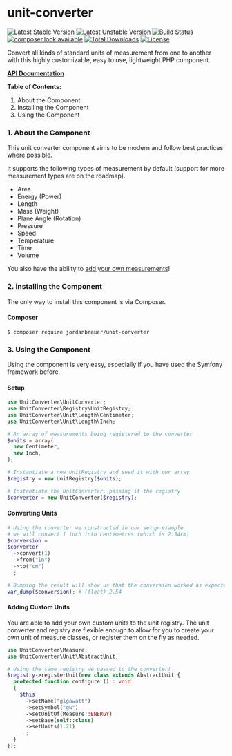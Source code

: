 # unit-converter

[![Latest Stable Version](https://poser.pugx.org/jordanbrauer/unit-converter/version)](https://packagist.org/packages/jordanbrauer/unit-converter)
[![Latest Unstable Version](https://poser.pugx.org/jordanbrauer/unit-converter/v/unstable)](//packagist.org/packages/jordanbrauer/unit-converter)
[![Build Status](https://travis-ci.org/jordanbrauer/unit-converter.svg?branch=master)](https://travis-ci.org/jordanbrauer/unit-converter)
[![composer.lock available](https://poser.pugx.org/jordanbrauer/unit-converter/composerlock)](https://packagist.org/packages/jordanbrauer/unit-converter)
[![Total Downloads](https://poser.pugx.org/jordanbrauer/unit-converter/downloads)](https://packagist.org/packages/jordanbrauer/unit-converter)
[![License](https://poser.pugx.org/jordanbrauer/unit-converter/license)](https://packagist.org/packages/jordanbrauer/unit-converter)

Convert all kinds of standard units of measurement from one to another with this highly customizable, easy to use, lightweight PHP component.

**[API Documentation](https://jordanbrauer.github.io/unit-converter/)**

**Table of Contents:**

1. About the Component
2. Installing the Component
3. Using the Component

### 1. About the Component

This unit converter component aims to be modern and follow best practices where possible.  

It supports the following types of measurement by default (support for more measurement types are on the roadmap).

* Area
* Energy (Power)
* Length
* Mass (Weight)
* Plane Angle (Rotation)
* Pressure
* Speed
* Temperature
* Time
* Volume

You also have the ability to [add your own measurements](#adding-custom-units)!

### 2. Installing the Component

The only way to install this component is via Composer.

#### Composer

```
$ composer require jordanbrauer/unit-converter
```

### 3. Using the Component

Using the component is very easy, especially if you have used the Symfony framework before.

#### Setup

```php
use UnitConverter\UnitConverter;
use UnitConverter\Registry\UnitRegistry;
use UnitConverter\Unit\Length\Centimeter;
use UnitConverter\Unit\Length\Inch;

# An array of measurements being registered to the converter
$units = array(
  new Centimeter,
  new Inch,
);

# Instantiate a new UnitRegistry and seed it with our array
$registry = new UnitRegistry($units);

# Instantiate the UnitConverter, passing it the registry
$converter = new UnitConverter($registry);
```

#### Converting Units

```php
# Using the converter we constructed in our setup example
# we will convert 1 inch into centimetres (which is 2.54cm)
$conversion =
$converter
  ->convert(1)
  ->from("in")
  ->to("cm")
  ;

# Dumping the result will show us that the conversion worked as expected
var_dump($conversion); # (float) 2.54
```

#### Adding Custom Units

You are able to add your own custom units to the unit registry. The unit converter and registry are flexible enough to allow for you to create your own unit of measure classes, or register them on the fly as needed.

```php
use UnitConverter\Measure;
use UnitConverter\Unit\AbstractUnit;

# Using the same registry we passed to the converter!
$registry->registerUnit(new class extends AbstractUnit {
  protected function configure () : void
  {
    $this
      ->setName("gigawatt")
      ->setSymbol("gw")
      ->setUnitOf(Measure::ENERGY)
      ->setBase(self::class)
      ->setUnits(1.21)
      ;
  }
});
```
